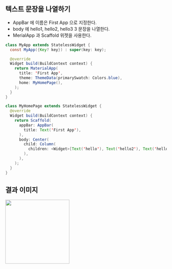 ## 텍스트 문장을 나열하기
- AppBar 에 이름은 First App 으로 지정한다.
- body 에 hello1, hello2, hello3 3 문장을 나열한다.
- MerialApp 과 Scaffold 위젯을 사용한다.
```java
class MyApp extends StatelessWidget {
  const MyApp({Key? key}) : super(key: key);

  @override
  Widget build(BuildContext context) {
    return MaterialApp(
      title: 'First App',
      theme: ThemeData(primarySwatch: Colors.blue),
      home: MyHomePage(),
    );
  }
}

class MyHomePage extends StatelessWidget {
  @override
  Widget build(BuildContext context) {
    return Scaffold(
      appBar: AppBar(
        title: Text('First App'),
      ),
      body: Center(
        child: Column(
          children: <Widget>[Text('hello'), Text('hello2'), Text('hello3')],
        ),
      ),
    );
  }
}
```

## 결과 이미지
<img src="https://user-images.githubusercontent.com/71206860/189518978-bd720ba5-52b2-48d3-aeb9-950054780292.png" width="200">

